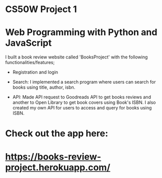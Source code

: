 # CS50W Project 1

# Web Programming with Python and JavaScript

I built a book review website called 'BooksProject' with the following functionalities/features;

- Registration and login

- Search: I implemented a search program where users can search for books using title, author, isbn. 

- API: Made API request to Goodreads API to get books reviews and another to Open Library to get book covers using Book's ISBN. I also created my own API for users to access and query for books using ISBN.

# Check out the app here:
# https://books-review-project.herokuapp.com/
